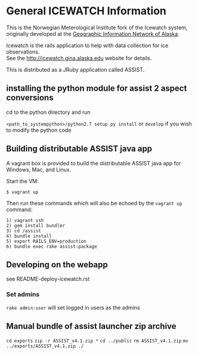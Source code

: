 # General ICEWATCH Information

This is the Norwegian Meterological Institute fork of the Icewatch system, originally developed at the [Geographic Information Network of Alaska](http://github.com/gina-alaska).

Icewatch is the rails application to help with data collection for ice observations.   
See the http://icewatch.gina.alaska.edu website for details.

This is distributed as a JRuby application called ASSIST.

## installing the python module for assist 2 aspect conversions

cd to the python directory and run

`<path_to_systempython>/python2.7 setup.py install` or `develop`
if you wish to modify the python code

## Building distributable ASSIST java app

A vagrant box is provided to build the distributable ASSIST java app for 
Windows, Mac, and Linux.

Start the VM:

```
$ vagrant up
```
Then run these commands which will also be echoed by the `vagrant up` command:
```
1) vagrant ssh
2) gem install bundler
3) cd /assist
4) bundle install
5) export RAILS_ENV=production
6) bundle exec rake assist:package

```


## Developing on the webapp

see README-deploy-icewatch.rst
### Set admins
`rake admin:user` will set logged in users as the admins


## Manual bundle of assist launcher zip archive
`cd exports`
`zip -r ASSIST_v4.1.zip *`
`cd ../public`
`rm ASSIST_v4.1.zip`
`mv ../exports/ASSIST_v4.1.zip ./`
